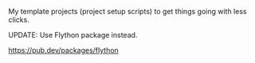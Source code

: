 My template projects (project setup scripts) to get things going with less clicks.


UPDATE: Use Flython package instead.

https://pub.dev/packages/flython
